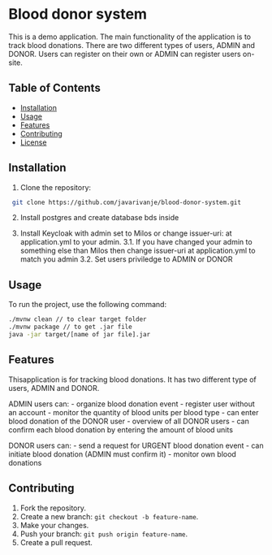 # Blood donor system
This is a demo application.
The main functionality of the application is to track blood donations.
There are two different types of users, ADMIN and DONOR.
Users can register on their own or ADMIN can register users on-site.

## Table of Contents
- [Installation](#installation)
- [Usage](#usage)
- [Features](#features)
- [Contributing](#contributing)
- [License](#license)

## Installation
1. Clone the repository:
```bash
 git clone https://github.com/javarivanje/blood-donor-system.git
```

2. Install postgres and create database bds inside

3. Install Keycloak with admin set to Milos or change issuer-uri: at application.yml to your admin.
  3.1. If you have changed your admin to something else than Milos then change issuer-uri at application.yml to match you admin
  3.2. Set users priviledge to ADMIN or DONOR

## Usage
To run the project, use the following command:
```bash
./mvnw clean // to clear target folder
./mvnw package // to get .jar file
java -jar target/[name of jar file].jar
```
## Features
Thisapplication is for tracking blood donations.
It has two different type of users, ADMIN and DONOR.

ADMIN users can:
	- organize blood donation event
	- register user without an account
	- monitor the quantity of blood units per blood type
	- can enter blood donation of the DONOR user
	- overview of all DONOR users
	- can confirm each blood donation by entering the amount of blood units

DONOR users can:
	- send a request for URGENT blood donation event
	- can initiate blood donation (ADMIN must confirm it)
	- monitor own blood donations

## Contributing
1. Fork the repository.
2. Create a new branch: `git checkout -b feature-name`.
3. Make your changes.
4. Push your branch: `git push origin feature-name`.
5. Create a pull request.

   
